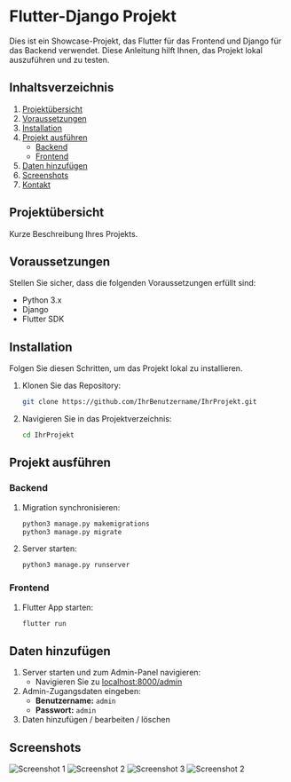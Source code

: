 # Flutter-Django Projekt

Dies ist ein Showcase-Projekt, das Flutter für das Frontend und Django für das Backend verwendet. Diese Anleitung hilft Ihnen, das Projekt lokal auszuführen und zu testen.

## Inhaltsverzeichnis
1. [Projektübersicht](#projektübersicht)
2. [Voraussetzungen](#voraussetzungen)
3. [Installation](#installation)
4. [Projekt ausführen](#projekt-ausführen)
    - [Backend](#backend)
    - [Frontend](#frontend)
5. [Daten hinzufügen](#daten-hinzufügen)
6. [Screenshots](#screenshots)
7. [Kontakt](#kontakt)

## Projektübersicht

Kurze Beschreibung Ihres Projekts.

## Voraussetzungen

Stellen Sie sicher, dass die folgenden Voraussetzungen erfüllt sind:

- Python 3.x
- Django
- Flutter SDK

## Installation

Folgen Sie diesen Schritten, um das Projekt lokal zu installieren.

1. Klonen Sie das Repository:
    ```sh
    git clone https://github.com/IhrBenutzername/IhrProjekt.git
    ```
2. Navigieren Sie in das Projektverzeichnis:
    ```sh
    cd IhrProjekt
    ```

## Projekt ausführen

### Backend

1. Migration synchronisieren:
    ```sh
    python3 manage.py makemigrations
    python3 manage.py migrate
    ```

2. Server starten:
    ```sh
    python3 manage.py runserver
    ```

### Frontend

1. Flutter App starten:
    ```sh
    flutter run
    ```

## Daten hinzufügen

1. Server starten und zum Admin-Panel navigieren:
    - Navigieren Sie zu [localhost:8000/admin](http://localhost:8000/admin)
2. Admin-Zugangsdaten eingeben:
    - **Benutzername:** `admin`
    - **Passwort:** `admin`
3. Daten hinzufügen / bearbeiten / löschen

## Screenshots
![Screenshot 1](screenshots/dashboard.png "Dashboard")
![Screenshot 2](screenshots/filter.png "Filterfunktion")
![Screenshot 3](screenshots/recipe.png "Rezeptansicht")
![Screenshot 2](screenshots/profile.png "Profilansicht")
